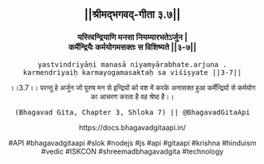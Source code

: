 <center><h2>||श्रीमद्‍भगवद्‍-गीता ३.७||</h2>
<h3>यस्त्विन्द्रियाणि मनसा नियम्यारभतेऽर्जुन |<br/>कर्मेन्द्रियैः कर्मयोगमसक्तः स विशिष्यते ||३-७||</h3>
<pre>yastvindriyāṇi manasā niyamyārabhate.arjuna .<br/>karmendriyaiḥ karmayogamasaktaḥ sa viśiṣyate ||3-7||</pre>
<p>।।3.7।। परन्तु हे अर्जुन  जो पुरुष मन से इन्द्रियों को वश में करके अनासक्त हुआ कर्मेंन्द्रियों से कर्मयोग का आचरण करता है वह श्रेष्ठ है।।</p>
<pre>(Bhagavad Gita, Chapter 3, Shloka 7) || @BhagavadGitaApi</pre><p>https://docs.bhagavadgitaapi.in/</p><p>#API #bhagavadgitaapi #slok #nodejs #js #api #gitaapi #krishna #hinduism #vedic #ISKCON #shreemadbhagavadgita #technology</p></center>